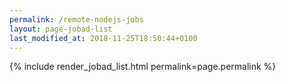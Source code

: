 ```yaml
---
permalink: /remote-nodejs-jobs
layout: page-jobad-list
last_modified_at: 2018-11-25T18:50:44+0100
---
```

{% include render_jobad_list.html permalink=page.permalink %}
